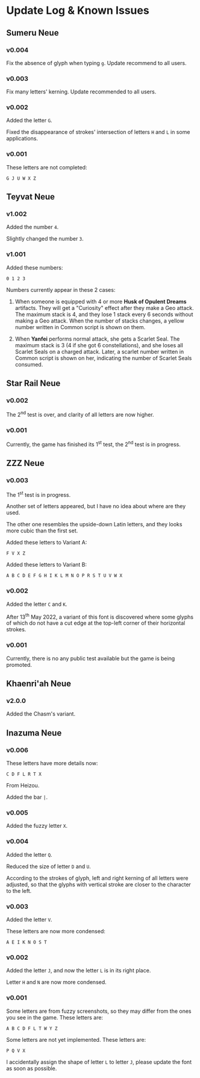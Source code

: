 # Update Log & Known Issues

## Sumeru Neue

### v0.004

Fix the absence of glyph when typing `g`. Update recommend to all users.

### v0.003

Fix many letters' kerning. Update recommended to all users. 

### v0.002

Added the letter `G`.

Fixed the disappearance of strokes' intersection of letters `H` and `L`
in some applications. 

### v0.001

These letters are not completed:
```
G J U W X Z
```

## Teyvat Neue

### v1.002

Added the number `4`.

Slightly changed the number `3`.

### v1.001

Added these numbers:
```
0 1 2 3
```
Numbers currently appear in these 2 cases:

1. When someone is equipped with 4 or more **Husk of Opulent Dreams**
   artifacts. They will get a "Curiosity" effect after they make a
   Geo attack. The maximum stack is 4, and they lose 1 stack every
   6 seconds without making a Geo attack. When the number of stacks
   changes, a yellow number written in Common script is shown on them.

2. When **Yanfei** performs normal attack, she gets a Scarlet Seal.
   The maximum stack is 3 (4 if she got 6 constellations), and she loses all
   Scarlet Seals on a charged attack. Later, a scarlet number written in Common
   script is shown on her, indicating the number of Scarlet Seals consumed.
   
## Star Rail Neue

### v0.002

The 2<sup>nd</sup> test is over, and clarity of all letters are now higher.

### v0.001

Currently, the game has finished its 1<sup>st</sup> test,
the 2<sup>nd</sup> test is in progress. 

## ZZZ Neue

### v0.003

The 1<sup>st</sup> test is in progress.

Another set of letters appeared, but I have no idea about where are they used.

The other one resembles the upside-down Latin letters, and they looks more
cubic than the first set. 

Added these letters to Variant A:
```
F V X Z
```

Added these letters to Variant B:
```
A B C D E F G H I K L M N O P R S T U V W X
```

### v0.002

Added the letter `C` and `K`.

After 13<sup>th</sup> May 2022, a variant of this font is discovered where
some glyphs of which do not have a cut edge at the top-left corner of their
horizontal strokes.

### v0.001

Currently, there is no any public test available but the game is being promoted.

## Khaenri'ah Neue

### v2.0.0

Added the Chasm's variant. 

## Inazuma Neue

### v0.006

These letters have more details now:
```
C D F L R T X
```
From Heizou.

Added the bar `|`.

### v0.005

Added the fuzzy letter `X`.

### v0.004

Added the letter `Q`.

Reduced the size of letter `D` and `U`.

According to the strokes of glyph, left and right kerning of all letters were
adjusted, so that the glyphs with vertical stroke are closer to the character
to the left. 

### v0.003

Added the letter `V`. 

These letters are now more condensed:

```
A E I K N O S T
```

### v0.002

Added the letter `J`, and now the letter `L` is in its right place.

Letter `H` and `N` are now more condensed. 

### v0.001

Some letters are from fuzzy screenshots, so they may differ from
the ones you see in the game. These letters are:

```
A B C D F L T W Y Z
```

Some letters are not yet implemented. These letters are:

```
P Q V X
```

I accidentally assign the shape of letter `L` to letter `J`, please update
the font as soon as possible.
